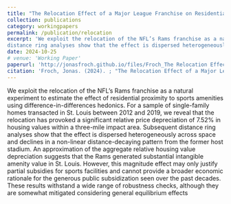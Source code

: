 ```yaml
---
title: "The Relocation Effect of a Major League Franchise on Residential Property Values"
collection: publications
category: workingpapers
permalink: /publication/relocation
excerpt: 'We exploit the relocation of the NFL’s Rams franchise as a natural experiment to estimate the effect of residential proximity to sports amenities using difference-in-differences hedonics. For a sample of single-family homes transacted in St. Louis between 2012 and 2019, we reveal that the relocation has provoked a significant relative price depreciation of 7.52% in housing values within a three-mile impact area. Subsequent
distance ring analyses show that the effect is dispersed heterogeneously across space and declines in a non-linear distance-decaying pattern from the former host stadium. An approximation of the aggregate relative housing value depreciation suggests that the Rams generated substantial intangible amenity value in St. Louis. However, this magnitude effect may only justify partial subsidies for sports facilities and cannot provide a broader economic rationale for the generous public subsidization seen over the past decades. These results withstand a wide range of robustness checks, although they are somewhat mitigated considering general equilibrium effects'
date: 2024-10-25
# venue: 'Working Paper'
paperurl: 'http://jonasfroch.github.io/files/Froch_The Relocation Effect of a Major League Franchise on Residential Property Values.pdf'
citation: 'Froch, Jonas. (2024). ; "The Relocation Effect of a Major League Franchise on Residential Property Values"; Working Paper; University of Cologne'
---
```


We exploit the relocation of the NFL’s Rams franchise as a natural experiment to estimate the effect of residential proximity to sports amenities using difference-in-differences hedonics. For a sample of single-family homes transacted in St. Louis between 2012 and 2019, we reveal that the relocation has provoked a significant relative price depreciation of 7.52% in housing values within a three-mile impact area. Subsequent
distance ring analyses show that the effect is dispersed heterogeneously across space and declines in a non-linear distance-decaying pattern from the former host stadium. An approximation of the aggregate relative housing value depreciation suggests that the Rams generated substantial intangible amenity value in St. Louis. However, this magnitude effect may only justify partial subsidies for sports facilities and cannot provide a broader economic rationale for the generous public subsidization seen over the past decades. These results withstand a wide range of robustness checks, although they are somewhat mitigated considering general equilibrium effects

